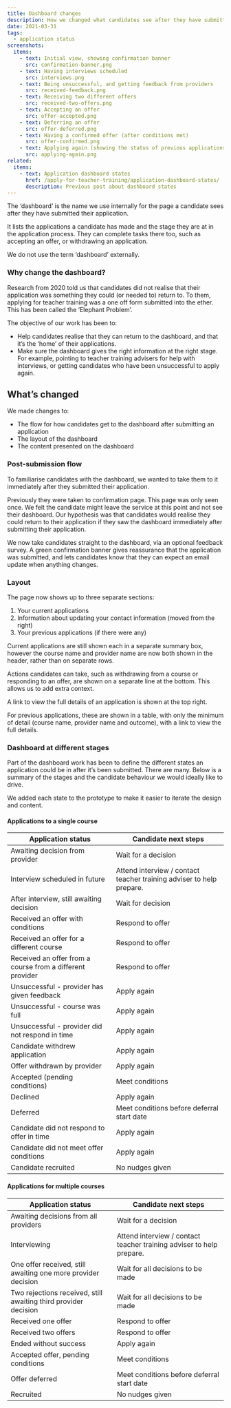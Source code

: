 ```yaml
---
title: Dashboard changes
description: How we changed what candidates see after they have submitted their application
date: 2021-03-31
tags:
  - application status
screenshots:
  items:
    - text: Initial view, showing confirmation banner
      src: confirmation-banner.png
    - text: Having interviews scheduled
      src: interviews.png
    - text: Being unsuccessful, and getting feedback from providers
      src: received-feedback.png
    - text: Receiving two different offers
      src: received-two-offers.png
    - text: Accepting an offer
      src: offer-accepted.png
    - text: Deferring an offer
      src: offer-deferred.png
    - text: Having a confirmed offer (after conditions met)
      src: offer-confirmed.png
    - text: Applying again (showing the status of previous applications)
      src: applying-again.png
related:
  items:
    - text: Application dashboard states
      href: /apply-for-teacher-training/application-dashboard-states/
      description: Previous post about dashboard states
---
```


The ‘dashboard’ is the name we use internally for the page a candidate sees after they have submitted their application.

It lists the applications a candidate has made and the stage they are at in the application process. They can complete tasks there too, such as accepting an offer, or withdrawing an application.

We do not use the term ‘dashboard’ externally.

### Why change the dashboard?

Research from 2020 told us that candidates did not realise that their application was something they could (or needed to) return to. To them, applying for teacher training was a one off form submitted into the ether. This has been called the ‘Elephant Problem’.

The objective of our work has been to:

- Help candidates realise that they can return to the dashboard, and that it’s the ‘home’ of their applications.
- Make sure the dashboard gives the right information at the right stage. For example, pointing to teacher training advisers for help with interviews, or getting candidates who have been unsuccessful to apply again.

## What’s changed

We made changes to:

- The flow for how candidates get to the dashboard after submitting an application
- The layout of the dashboard
- The content presented on the dashboard

### Post-submission flow

To familiarise candidates with the dashboard, we wanted to take them to it immediately after they submitted their application.

Previously they were taken to confirmation page. This page was only seen once. We felt the candidate might leave the service at this point and not see their dashboard. Our hypothesis was that candidates would realise they could return to their application if they saw the dashboard immediately after submitting their application.

We now take candidates straight to the dashboard, via an optional feedback survey. A green confirmation banner gives reassurance that the application was submitted, and lets candidates know that they can expect an email update when anything changes.

### Layout

The page now shows up to three separate sections:

1. Your current applications
2. Information about updating your contact information (moved from the right)
3. Your previous applications (if there were any)

Current applications are still shown each in a separate summary box, however the course name and provider name are now both shown in the header, rather than on separate rows.

Actions candidates can take, such as withdrawing from a course or responding to an offer, are shown on a separate line at the bottom. This allows us to add extra context.

A link to view the full details of an application is shown at the top right.

For previous applications, these are shown in a table, with only the minimum of detail (course name, provider name and outcome), with a link to view the full details.

### Dashboard at different stages

Part of the dashboard work has been to define the different states an application could be in after it’s been submitted. There are many. Below is a summary of the stages and the candidate behaviour we would ideally like to drive.

We added each state to the prototype to make it easier to iterate the design and content.

#### Applications to a single course

| Application status | Candidate next steps |
| --- | --- |
|Awaiting decision from provider|Wait for a decision|
|Interview scheduled in future|Attend interview / contact teacher training adviser to help prepare.|
|After interview, still awaiting decision|Wait for decision|
|Received an offer with conditions|Respond to offer|
|Received an offer for a different course|Respond to offer|
|Received an offer from a course from a different provider|Respond to offer|
|Unsuccessful - provider has given feedback|Apply again|
|Unsuccessful - course was full|Apply again|
|Unsuccessful - provider did not respond in time|Apply again|
|Candidate withdrew application|Apply again|
|Offer withdrawn by provider|Apply again|
|Accepted (pending conditions)|Meet conditions|
|Declined|Apply again|
|Deferred|Meet conditions before deferral start date|
|Candidate did not respond to offer in time|Apply again|
|Candidate did not meet offer conditions|Apply again|
|Candidate recruited|No nudges given|

#### Applications for multiple courses

| Application status | Candidate next steps |
| --- | --- |
|Awaiting decisions from all providers|Wait for a decision|
|Interviewing|Attend interview / contact teacher training adviser to help prepare.|
|One offer received, still awaiting one more provider decision|Wait for all decisions to be made|
|Two rejections received, still awaiting third provider decision|Wait for all decisions to be made|
|Received one offer|Respond to offer|
|Received two offers|Respond to offer|
|Ended without success|Apply again|
|Accepted offer, pending conditions|Meet conditions|
|Offer deferred|Meet conditions before deferral start date|
|Recruited|No nudges given|
